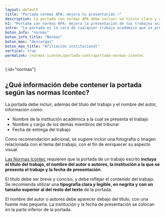 ```yaml
---
layout: default
title: "Portada normas APA: mejora tu presentación ✓"
description: La portada con normas APA debe incluir un título claro y descriptivo, el nombre del autor o autores, su afiliación institucional y fecha de entrega. Mira más!
h1: "Portada con normas APA: mejora la presentación de tus trabajos académicos"
intro: "La portada es la cara de cualquier trabajo académico que se presente y su presentación correctamente es muy importante para mostrar profesionalismo y precisión en la comunicación escrita."
boton_info: "normas"
boton_info_title: "Normas"
boton_mas: "descargas"
boton_mas_title: "Afiliación institucional"
vertical: true
permalink: /normas-icontec/portada-contraportada-normas-icontec
---
```

<!-- Anclaje para que la barra fijada no cubra el siguiente subtítulo -->
{:id="normas"}

## ¿Qué información debe contener la portada según las normas Icontec?

La portada debe incluir, además del título del trabajo y el nombre del autor, información como:

- Nombre de la institución académica a la cual se presenta el trabajo
- Nombre y cargo de los demás miembros del tribunal
- Fecha de entrega del trabajo

Como recomendación adicional, se sugiere incluir una fotografía o imagen relacionada con el tema del trabajo, con el fin de enriquecer su aspecto visual.

[Las Normas Icontec]({{site.baseurl}}/normas-icontec "Normas Icontec") requieren que la portada de un trabajo escrito **incluya el título del trabajo, el nombre del autor o autores, la institución a la que se presenta el trabajo y la fecha de presentación**.

El título debe ser breve y conciso, y debe reflejar el contenido del trabajo. Se recomienda utilizar una **tipografía clara y legible, en negrita y con un tamaño superior al del resto del texto** de la portada.

El nombre del autor o autores debe aparecer debajo del título, con una fuente más pequeña. La institución y la fecha de presentación se colocan en la parte inferior de la portada.
